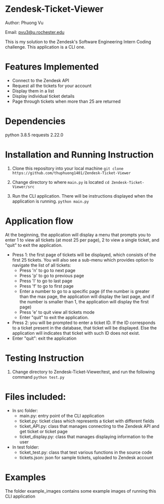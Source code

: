 # Zendesk-Ticket-Viewer
Author: Phuong Vu

Email: pvu3@u.rochester.edu

This is my solution to the Zendesk's Software Engineering Intern Coding challenge. This application is a CLI one.

# Features Implemented 
- Connect to the Zendesk API
- Request all the tickets for your account
- Display them in a list
- Display individual ticket details
- Page through tickets when more than 25 are returned

# Dependencies
python 3.8.5
requests 2.22.0

# Installation and Running Instruction
1. Clone this repository into your local machine
`git clone https://github.com/thuphuong1401/Zendesk-Ticket-Viewer` 

2. Change directory to where `main.py` is located
`cd Zendesk-Ticket-Viewer/src`

3. Run the CLI application. There will be instructions displayed when the application is running.
`python main.py`

# Application flow
At the beginning, the application will display a menu that prompts you to enter 1 to view all tickets (at most 25 per page), 2 to view a single ticket, and "quit" to exit the application. 
- Press 1: the first page of tickets will be displayed, which consists of the first 25 tickets. You will also see a sub-menu which provides option to navigate the list of all tickets: 
    + Press 'n' to go to next page 
    + Press 'p' to go to previous page
    + Press 'l' to go to last page
    + Press 'f' to go to first page
    + Enter a number to go to a specific page (if the number is greater than the max page, the application will display the last page, and if the number is smaller than 1, the application will display the first page)
    + Press 'e' to quit view all tickets mode
    + Enter "quit" to exit the application.
- Press 2: you will be prompted to enter a ticket ID. If the ID corresponds to a ticket present in the database, that ticket will be displayed. Else the application will indicates that ticket with such ID does not exist.
- Enter "quit": exit the application 

# Testing Instruction
1. Change directory to Zendesk-Ticket-Viewer/test, and run the following command
`python test.py`

# Files included:
- In src folder:
    + main.py: entry point of the CLI application
    + ticket.py: ticket class which represents a ticket with different fields
    + ticket_API.py: class that manages connecting to the Zendesk API and get ticket or ticket page
    + ticket_display.py: class that manages displaying information to the user
- In test folder:
    + ticket_test.py: class that test various functions in the source code
    + tickets.json: json for sample tickets, uploaded to Zendesk account

# Examples
The folder example_images contains some example images of running this CLI application


